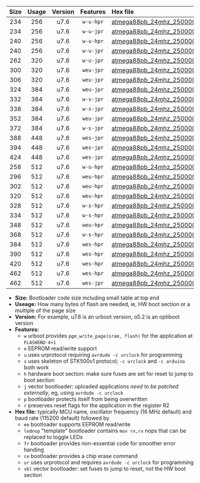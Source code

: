 |Size|Usage|Version|Features|Hex file|
|:-:|:-:|:-:|:-:|:--|
|234|256|u7.6|`w-u-hpr`|[atmega88pb_24mhz_250000bps_ur.hex](https://raw.githubusercontent.com/stefanrueger/urboot/main//atmega88pb_24mhz_250000bps_ur.hex)|
|234|256|u7.6|`w-u-jpr`|[atmega88pb_24mhz_250000bps_ur_vbl.hex](https://raw.githubusercontent.com/stefanrueger/urboot/main//atmega88pb_24mhz_250000bps_ur_vbl.hex)|
|240|256|u7.6|`w-u-hpr`|[atmega88pb_24mhz_250000bps_lednop_ur.hex](https://raw.githubusercontent.com/stefanrueger/urboot/main//atmega88pb_24mhz_250000bps_lednop_ur.hex)|
|240|256|u7.6|`w-u-jpr`|[atmega88pb_24mhz_250000bps_lednop_ur_vbl.hex](https://raw.githubusercontent.com/stefanrueger/urboot/main//atmega88pb_24mhz_250000bps_lednop_ur_vbl.hex)|
|262|320|u7.6|`w-u-jpr`|[atmega88pb_24mhz_250000bps_lednop_fr_ur_vbl.hex](https://raw.githubusercontent.com/stefanrueger/urboot/main//atmega88pb_24mhz_250000bps_lednop_fr_ur_vbl.hex)|
|300|320|u7.6|`weu-jpr`|[atmega88pb_24mhz_250000bps_ee_ur_vbl.hex](https://raw.githubusercontent.com/stefanrueger/urboot/main//atmega88pb_24mhz_250000bps_ee_ur_vbl.hex)|
|306|320|u7.6|`weu-jpr`|[atmega88pb_24mhz_250000bps_ee_lednop_ur_vbl.hex](https://raw.githubusercontent.com/stefanrueger/urboot/main//atmega88pb_24mhz_250000bps_ee_lednop_ur_vbl.hex)|
|324|384|u7.6|`weu-jpr`|[atmega88pb_24mhz_250000bps_ee_lednop_fr_ur_vbl.hex](https://raw.githubusercontent.com/stefanrueger/urboot/main//atmega88pb_24mhz_250000bps_ee_lednop_fr_ur_vbl.hex)|
|332|384|u7.6|`w-s-jpr`|[atmega88pb_24mhz_250000bps_vbl.hex](https://raw.githubusercontent.com/stefanrueger/urboot/main//atmega88pb_24mhz_250000bps_vbl.hex)|
|338|384|u7.6|`w-s-jpr`|[atmega88pb_24mhz_250000bps_lednop_vbl.hex](https://raw.githubusercontent.com/stefanrueger/urboot/main//atmega88pb_24mhz_250000bps_lednop_vbl.hex)|
|352|384|u7.6|`weu-jpr`|[atmega88pb_24mhz_250000bps_ee_lednop_fr_ce_ur_vbl.hex](https://raw.githubusercontent.com/stefanrueger/urboot/main//atmega88pb_24mhz_250000bps_ee_lednop_fr_ce_ur_vbl.hex)|
|372|384|u7.6|`w-s-jpr`|[atmega88pb_24mhz_250000bps_lednop_fr_vbl.hex](https://raw.githubusercontent.com/stefanrueger/urboot/main//atmega88pb_24mhz_250000bps_lednop_fr_vbl.hex)|
|388|448|u7.6|`wes-jpr`|[atmega88pb_24mhz_250000bps_ee_vbl.hex](https://raw.githubusercontent.com/stefanrueger/urboot/main//atmega88pb_24mhz_250000bps_ee_vbl.hex)|
|394|448|u7.6|`wes-jpr`|[atmega88pb_24mhz_250000bps_ee_lednop_vbl.hex](https://raw.githubusercontent.com/stefanrueger/urboot/main//atmega88pb_24mhz_250000bps_ee_lednop_vbl.hex)|
|424|448|u7.6|`wes-jpr`|[atmega88pb_24mhz_250000bps_ee_lednop_fr_vbl.hex](https://raw.githubusercontent.com/stefanrueger/urboot/main//atmega88pb_24mhz_250000bps_ee_lednop_fr_vbl.hex)|
|258|512|u7.6|`w-u-hpr`|[atmega88pb_24mhz_250000bps_lednop_fr_ur.hex](https://raw.githubusercontent.com/stefanrueger/urboot/main//atmega88pb_24mhz_250000bps_lednop_fr_ur.hex)|
|296|512|u7.6|`weu-hpr`|[atmega88pb_24mhz_250000bps_ee_ur.hex](https://raw.githubusercontent.com/stefanrueger/urboot/main//atmega88pb_24mhz_250000bps_ee_ur.hex)|
|302|512|u7.6|`weu-hpr`|[atmega88pb_24mhz_250000bps_ee_lednop_ur.hex](https://raw.githubusercontent.com/stefanrueger/urboot/main//atmega88pb_24mhz_250000bps_ee_lednop_ur.hex)|
|320|512|u7.6|`weu-hpr`|[atmega88pb_24mhz_250000bps_ee_lednop_fr_ur.hex](https://raw.githubusercontent.com/stefanrueger/urboot/main//atmega88pb_24mhz_250000bps_ee_lednop_fr_ur.hex)|
|328|512|u7.6|`w-s-hpr`|[atmega88pb_24mhz_250000bps.hex](https://raw.githubusercontent.com/stefanrueger/urboot/main//atmega88pb_24mhz_250000bps.hex)|
|334|512|u7.6|`w-s-hpr`|[atmega88pb_24mhz_250000bps_lednop.hex](https://raw.githubusercontent.com/stefanrueger/urboot/main//atmega88pb_24mhz_250000bps_lednop.hex)|
|348|512|u7.6|`weu-hpr`|[atmega88pb_24mhz_250000bps_ee_lednop_fr_ce_ur.hex](https://raw.githubusercontent.com/stefanrueger/urboot/main//atmega88pb_24mhz_250000bps_ee_lednop_fr_ce_ur.hex)|
|368|512|u7.6|`w-s-hpr`|[atmega88pb_24mhz_250000bps_lednop_fr.hex](https://raw.githubusercontent.com/stefanrueger/urboot/main//atmega88pb_24mhz_250000bps_lednop_fr.hex)|
|384|512|u7.6|`wes-hpr`|[atmega88pb_24mhz_250000bps_ee.hex](https://raw.githubusercontent.com/stefanrueger/urboot/main//atmega88pb_24mhz_250000bps_ee.hex)|
|390|512|u7.6|`wes-hpr`|[atmega88pb_24mhz_250000bps_ee_lednop.hex](https://raw.githubusercontent.com/stefanrueger/urboot/main//atmega88pb_24mhz_250000bps_ee_lednop.hex)|
|420|512|u7.6|`wes-hpr`|[atmega88pb_24mhz_250000bps_ee_lednop_fr.hex](https://raw.githubusercontent.com/stefanrueger/urboot/main//atmega88pb_24mhz_250000bps_ee_lednop_fr.hex)|
|462|512|u7.6|`wes-hpr`|[atmega88pb_24mhz_250000bps_ee_lednop_fr_ce.hex](https://raw.githubusercontent.com/stefanrueger/urboot/main//atmega88pb_24mhz_250000bps_ee_lednop_fr_ce.hex)|
|462|512|u7.6|`wes-jpr`|[atmega88pb_24mhz_250000bps_ee_lednop_fr_ce_vbl.hex](https://raw.githubusercontent.com/stefanrueger/urboot/main//atmega88pb_24mhz_250000bps_ee_lednop_fr_ce_vbl.hex)|

- **Size:** Bootloader code size including small table at top end
- **Useage:** How many bytes of flash are needed, ie, HW boot section or a multiple of the page size
- **Version:** For example, u7.6 is an urboot version, o5.2 is an optiboot version
- **Features:**
  + `w` urboot provides `pgm_write_page(sram, flash)` for the application at `FLASHEND-4+1`
  + `e` EEPROM read/write support
  + `u` uses urprotocol requiring `avrdude -c urclock` for programming
  + `s` uses skeleton of STK500v1 protocol; `-c urclock` and `-c arduino` both work
  + `h` hardware boot section: make sure fuses are set for reset to jump to boot section
  + `j` vector bootloader: uploaded applications *need to be patched externally*, eg, using `avrdude -c urclock`
  + `p` bootloader protects itself from being overwritten
  + `r` preserves reset flags for the application in the register R2
- **Hex file:** typically MCU name, oscillator frequency (16 MHz default) and baud rate (115200 default) followed by
  + `ee` bootloader supports EEPROM read/write
  + `lednop` "template" bootloader contains `mov rx,rx` nops that can be replaced to toggle LEDs
  + `fr` bootloader provides non-essential code for smoother error handing
  + `ce` bootloader provides a chip erase command
  + `ur` uses urprotocol and requires `avrdude -c urclock` for programming
  + `vbl` vector bootloader: set fuses to jump to reset, not the HW boot section
